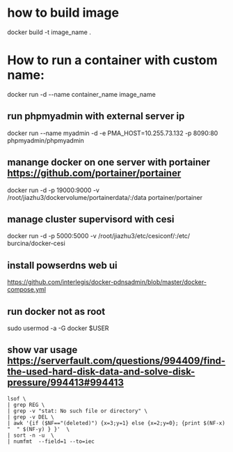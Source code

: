 # how to build image
docker build -t image_name .


# How to run a container with custom name:
docker run -d --name container_name image_name


## run phpmyadmin with external server ip 
docker run --name myadmin -d -e PMA_HOST=10.255.73.132 -p 8090:80    phpmyadmin/phpmyadmin



##  manange docker on one server  with  portainer https://github.com/portainer/portainer
docker run -d -p 19000:9000 -v /root/jiazhu3/dockervolume/portainerdata/:/data portainer/portainer


##  manage  cluster supervisord with cesi
docker run -d -p 5000:5000 -v /root/jiazhu3/etc/cesiconf/:/etc/ burcina/docker-cesi

## install powserdns web ui
https://github.com/interlegis/docker-pdnsadmin/blob/master/docker-compose.yml

## run docker not as root
sudo usermod -a -G docker $USER


## show var usage https://serverfault.com/questions/994409/find-the-used-hard-disk-data-and-solve-disk-pressure/994413#994413
```
lsof \
| grep REG \
| grep -v "stat: No such file or directory" \
| grep -v DEL \
| awk '{if ($NF=="(deleted)") {x=3;y=1} else {x=2;y=0}; {print $(NF-x) "  " $(NF-y) } }'  \
| sort -n -u  \
| numfmt  --field=1 --to=iec
```
